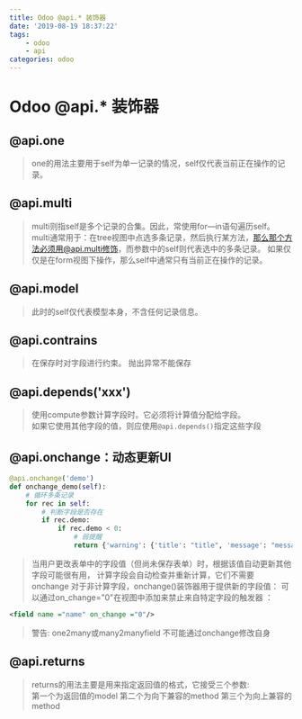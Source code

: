 ```yaml
---
title: Odoo @api.* 装饰器
date: '2019-08-19 18:37:22'
tags:
    - odoo
    - api
categories: odoo
---
```


# Odoo @api.* 装饰器

## @api.one

> one的用法主要用于self为单一记录的情况，self仅代表当前正在操作的记录。

## @api.multi

> multi则指self是多个记录的合集。因此，常使用for—in语句遍历self。
> multi通常用于：在tree视图中点选多条记录，然后执行某方法，那么那个方法必须用@api.multi修饰，而参数中的self则代表选中的多条记录。
> 如果仅仅是在form视图下操作，那么self中通常只有当前正在操作的记录。

## @api.model

> 此时的self仅代表模型本身，不含任何记录信息。

## @api.contrains

> 在保存时对字段进行约束。
> 抛出异常不能保存

## @api.depends('xxx')

> 使用compute参数计算字段时。它必须将计算值分配给字段。  
> 如果它使用其他字段的值，则应使用`@api.depends()`指定这些字段

## @api.onchange：动态更新UI

```python
@api.onchange('demo')
def onchange_demo(self):
    # 循环多条记录
    for rec in self:
        # 判断字段是否存在
        if rec.demo:
            if rec.demo < 0:
                # 弱提醒
                return {'warning': {'title': "title", 'message': "message"}}
```

> 当用户更改表单中的字段值（但尚未保存表单）时，根据该值自动更新其他字段可能很有用，
> 计算字段会自动检查并重新计算，它们不需要 onchange
对于非计算字段，onchange()装饰器用于提供新的字段值：
> 可以通过on_change="0"在视图中添加来禁止来自特定字段的触发器 ：

```xml
<field name ="name" on_change ="0"/>
```

> 警告: one2many或many2manyfield 不可能通过onchange修改自身

## @api.returns

> returns的用法主要是用来指定返回值的格式，它接受三个参数:  
> 第一个为返回值的model
> 第二个为向下兼容的method
> 第三个为向上兼容的method
